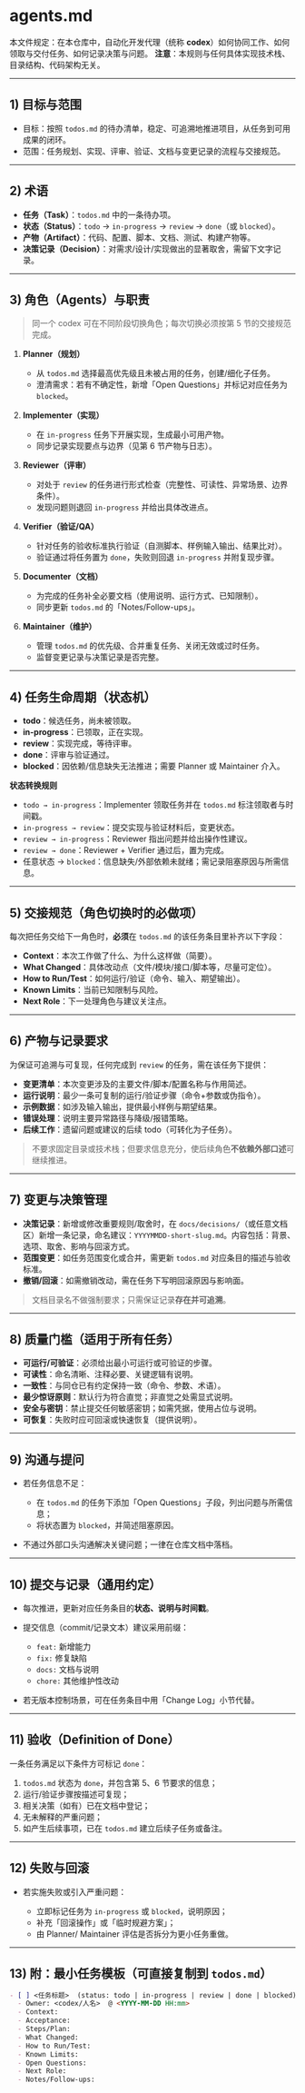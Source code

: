 # agents.md

本文件规定：在本仓库中，自动化开发代理（统称 **codex**）如何协同工作、如何领取与交付任务、如何记录决策与问题。
**注意**：本规则与任何具体实现技术栈、目录结构、代码架构无关。

---

## 1) 目标与范围

* 目标：按照 `todos.md` 的待办清单，稳定、可追溯地推进项目，从任务到可用成果的闭环。
* 范围：任务规划、实现、评审、验证、文档与变更记录的流程与交接规范。

---

## 2) 术语

* **任务（Task）**：`todos.md` 中的一条待办项。
* **状态（Status）**：`todo` → `in-progress` → `review` → `done`（或 `blocked`）。
* **产物（Artifact）**：代码、配置、脚本、文档、测试、构建产物等。
* **决策记录（Decision）**：对需求/设计/实现做出的显著取舍，需留下文字记录。

---

## 3) 角色（Agents）与职责

> 同一个 codex 可在不同阶段切换角色；每次切换必须按第 5 节的交接规范完成。

1. **Planner（规划）**

   * 从 `todos.md` 选择最高优先级且未被占用的任务，创建/细化子任务。
   * 澄清需求：若有不确定性，新增「Open Questions」并标记对应任务为 `blocked`。

2. **Implementer（实现）**

   * 在 `in-progress` 任务下开展实现，生成最小可用产物。
   * 同步记录实现要点与边界（见第 6 节产物与日志）。

3. **Reviewer（评审）**

   * 对处于 `review` 的任务进行形式检查（完整性、可读性、异常场景、边界条件）。
   * 发现问题则退回 `in-progress` 并给出具体改进点。

4. **Verifier（验证/QA）**

   * 针对任务的验收标准执行验证（自测脚本、样例输入输出、结果比对）。
   * 验证通过将任务置为 `done`，失败则回退 `in-progress` 并附复现步骤。

5. **Documenter（文档）**

   * 为完成的任务补全必要文档（使用说明、运行方式、已知限制）。
   * 同步更新 `todos.md` 的「Notes/Follow-ups」。

6. **Maintainer（维护）**

   * 管理 `todos.md` 的优先级、合并重复任务、关闭无效或过时任务。
   * 监督变更记录与决策记录是否完整。

---

## 4) 任务生命周期（状态机）

* **todo**：候选任务，尚未被领取。
* **in-progress**：已领取，正在实现。
* **review**：实现完成，等待评审。
* **done**：评审与验证通过。
* **blocked**：因依赖/信息缺失无法推进；需要 Planner 或 Maintainer 介入。

**状态转换规则**

* `todo → in-progress`：Implementer 领取任务并在 `todos.md` 标注领取者与时间戳。
* `in-progress → review`：提交实现与验证材料后，变更状态。
* `review → in-progress`：Reviewer 指出问题并给出操作性建议。
* `review → done`：Reviewer + Verifier 通过后，置为完成。
* 任意状态 → `blocked`：信息缺失/外部依赖未就绪；需记录阻塞原因与所需信息。

---

## 5) 交接规范（角色切换时的必做项）

每次把任务交给下一角色时，**必须**在 `todos.md` 的该任务条目里补齐以下字段：

* **Context**：本次工作做了什么、为什么这样做（简要）。
* **What Changed**：具体改动点（文件/模块/接口/脚本等，尽量可定位）。
* **How to Run/Test**：如何运行/验证（命令、输入、期望输出）。
* **Known Limits**：当前已知限制与风险。
* **Next Role**：下一处理角色与建议关注点。

---

## 6) 产物与记录要求

为保证可追溯与可复现，任何完成到 `review` 的任务，需在该任务下提供：

* **变更清单**：本次变更涉及的主要文件/脚本/配置名称与作用简述。
* **运行说明**：最少一条可复制的运行/验证步骤（命令+参数或伪指令）。
* **示例数据**：如涉及输入输出，提供最小样例与期望结果。
* **错误处理**：说明主要异常路径与降级/报错策略。
* **后续工作**：遗留问题或建议的后续 todo（可转化为子任务）。

> 不要求固定目录或技术栈；但要求信息充分，使后续角色**不依赖外部口述**可继续推进。

---

## 7) 变更与决策管理

* **决策记录**：新增或修改重要规则/取舍时，在 `docs/decisions/`（或任意文档区）新增一条记录，命名建议：`YYYYMMDD-short-slug.md`。内容包括：背景、选项、取舍、影响与回滚方式。
* **范围变更**：如任务范围变化或合并，需更新 `todos.md` 对应条目的描述与验收标准。
* **撤销/回滚**：如需撤销改动，需在任务下写明回滚原因与影响面。

> 文档目录名不做强制要求；只需保证记录**存在并可追溯**。

---

## 8) 质量门槛（适用于所有任务）

* **可运行/可验证**：必须给出最小可运行或可验证的步骤。
* **可读性**：命名清晰、注释必要、关键逻辑有说明。
* **一致性**：与同仓已有约定保持一致（命令、参数、术语）。
* **最少惊讶原则**：默认行为符合直觉；非直觉之处需显式说明。
* **安全与密钥**：禁止提交任何敏感密钥；如需凭据，使用占位与说明。
* **可恢复**：失败时应可回滚或快速恢复（提供说明）。

---

## 9) 沟通与提问

* 若任务信息不足：

  * 在 `todos.md` 的任务下添加「Open Questions」子段，列出问题与所需信息；
  * 将状态置为 `blocked`，并简述阻塞原因。
* 不通过外部口头沟通解决关键问题；一律在仓库文档中落档。

---

## 10) 提交与记录（通用约定）

* 每次推进，更新对应任务条目的**状态、说明与时间戳**。
* 提交信息（commit/记录文本）建议采用前缀：

  * `feat:` 新增能力
  * `fix:` 修复缺陷
  * `docs:` 文档与说明
  * `chore:` 其他维护性改动
* 若无版本控制场景，可在任务条目中用「Change Log」小节代替。

---

## 11) 验收（Definition of Done）

一条任务满足以下条件方可标记 `done`：

1. `todos.md` 状态为 `done`，并包含第 5、6 节要求的信息；
2. 运行/验证步骤按描述可复现；
3. 相关决策（如有）已在文档中登记；
4. 无未解释的严重问题；
5. 如产生后续事项，已在 `todos.md` 建立后续子任务或备注。

---

## 12) 失败与回滚

* 若实施失败或引入严重问题：

  * 立即标记任务为 `in-progress` 或 `blocked`，说明原因；
  * 补充「回滚操作」或「临时规避方案」；
  * 由 Planner/ Maintainer 评估是否拆分为更小任务重做。

---

## 13) 附：最小任务模板（可直接复制到 `todos.md`）

```markdown
- [ ] <任务标题>  (status: todo | in-progress | review | done | blocked)
  - Owner: <codex/人名>  @ <YYYY-MM-DD HH:mm>
  - Context:
  - Acceptance:
  - Steps/Plan:
  - What Changed:
  - How to Run/Test:
  - Known Limits:
  - Open Questions:
  - Next Role:
  - Notes/Follow-ups:
```
